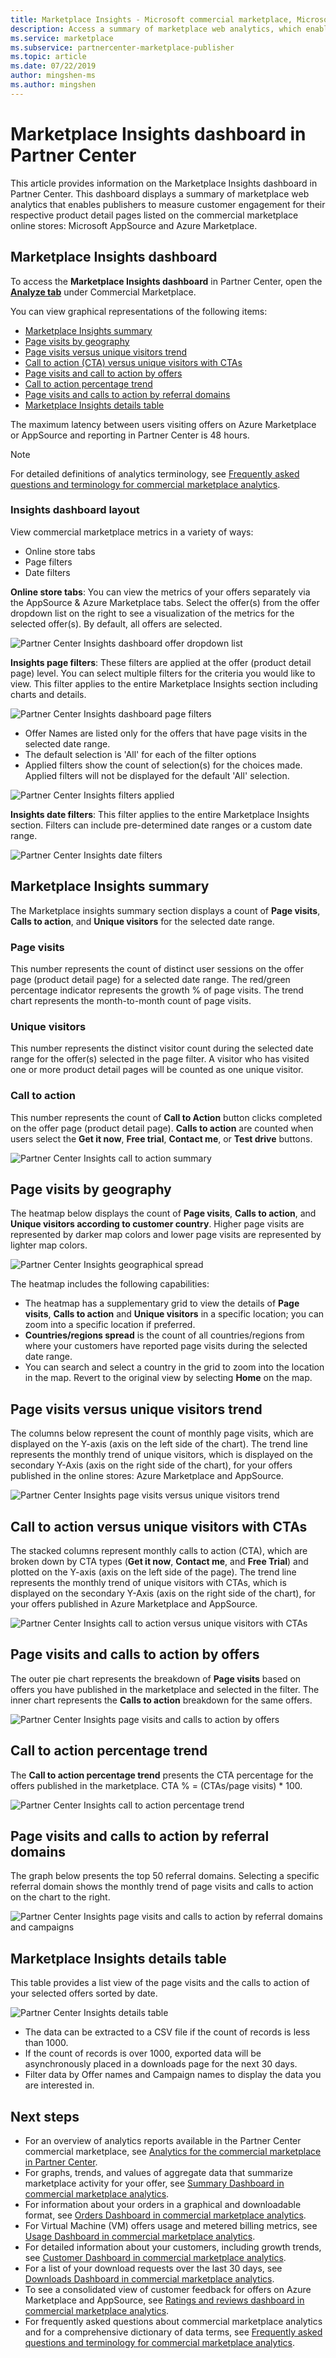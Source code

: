 ```yaml
---
title: Marketplace Insights - Microsoft commercial marketplace, Microsoft AppSource and Azure Marketplace
description: Access a summary of marketplace web analytics, which enables you to measure customer engagement in Microsoft AppSource and Azure Marketplace.
ms.service: marketplace 
ms.subservice: partnercenter-marketplace-publisher
ms.topic: article
ms.date: 07/22/2019
author: mingshen-ms
ms.author: mingshen
---
```


# Marketplace Insights dashboard in Partner Center

This article provides information on the Marketplace Insights dashboard in Partner Center. This dashboard displays a summary of marketplace web analytics that enables publishers to measure customer engagement for their respective product detail pages listed on the commercial marketplace online stores: Microsoft AppSource and Azure Marketplace.

## Marketplace Insights dashboard

To access the **Marketplace Insights dashboard** in Partner Center, open the **[Analyze tab](https://partner.microsoft.com/dashboard/commercial-marketplace/analytics/summary)** under Commercial Marketplace.

You can view graphical representations of the following items:  

- [Marketplace Insights summary](#marketplace-insights-summary)
- [Page visits by geography](#page-visits-by-geography)  
- [Page visits versus unique visitors trend](#page-visits-versus-unique-visitors-trend)
- [Call to action (CTA) versus unique visitors with CTAs](#call-to-action-versus-unique-visitors-with-ctas)
- [Page visits and call to action by offers](#page-visits-and-calls-to-action-by-offers)
- [Call to action percentage trend](#call-to-action-percentage-trend)
- [Page visits and calls to action by referral domains](#page-visits-and-calls-to-action-by-referral-domains)
- [Marketplace Insights details table](#marketplace-insights-details-table)

The maximum latency between users visiting offers on Azure Marketplace or AppSource and reporting in Partner Center is 48 hours.

>[!NOTE]
> For detailed definitions of analytics terminology, see [Frequently asked questions and terminology for commercial marketplace analytics](./faq-terminology.md).

### Insights dashboard layout

View commercial marketplace metrics in a variety of ways:

- Online store tabs
- Page filters
- Date filters

**Online store tabs**: You can view the metrics of your offers separately via the AppSource & Azure Marketplace tabs. Select the offer(s) from the offer dropdown list on the right to see a visualization of the metrics for the selected offer(s). By default, all offers are selected.

![Partner Center Insights dashboard offer dropdown list](./media/insights-offer-dropdown.png)

**Insights page filters**: These filters are applied at the offer (product detail page) level. You can select multiple filters for the criteria you would like to view. This filter applies to the entire Marketplace Insights section including charts and details.

![Partner Center Insights dashboard page filters](./media/insights-page-filter.png)

- Offer Names are listed only for the offers that have page visits in the selected date range.  
- The default selection is 'All' for each of the filter options
- Applied filters show the count of selection(s) for the choices made. Applied filters will not be displayed for the default 'All' selection.

![Partner Center Insights filters applied](./media/insights-page-filter-two.png)

**Insights date filters**: This filter applies to the entire Marketplace Insights section. Filters can include pre-determined date ranges or a custom date range.

![Partner Center Insights date filters](./media/insights-date-range.png)

## Marketplace Insights summary

The Marketplace insights summary section displays a count of **Page visits**, **Calls to action**, and **Unique visitors** for the selected date range.

### Page visits

This number represents the count of distinct user sessions on the offer page (product detail page) for a selected date range. The red/green percentage indicator represents the growth % of page visits. The trend chart represents the month-to-month count of page visits.

### Unique visitors

This number represents the distinct visitor count during the selected date range for the offer(s) selected in the page filter. A visitor who has visited one or more product detail pages will be counted as one unique visitor.

### Call to action

This number represents the count of **Call to Action** button clicks completed on the offer page (product detail page). **Calls to action** are counted when users select the **Get it now**, **Free trial**, **Contact me**, or **Test drive** buttons.

![Partner Center Insights call to action summary](./media/insights-summary.png)

## Page visits by geography

The heatmap below displays the count of **Page visits**, **Calls to action**, and **Unique visitors according to customer country**. Higher page visits are represented by darker map colors and lower page visits are represented by lighter map colors.

![Partner Center Insights geographical spread](./media/insights-geography.png)

The heatmap includes the following capabilities:

- The heatmap has a supplementary grid to view the details of **Page visits**, **Calls to action** and **Unique visitors** in a specific location; you can zoom into a specific location if preferred.  
- **Countries/regions spread** is the count of all countries/regions from where your customers have reported page visits during the selected date range.
- You can search and select a country in the grid to zoom into the location in the map. Revert to the original view by selecting **Home** on the map.

## Page visits versus unique visitors trend

The columns below represent the count of monthly page visits, which are displayed on the Y-axis (axis on the left side of the chart). The trend line represents the monthly trend of unique visitors, which is displayed on the secondary Y-Axis (axis on the right side of the chart), for your offers published in the online stores: Azure Marketplace and AppSource.

![Partner Center Insights page visits versus unique visitors trend](./media/insights-page-vists-unique-visitors.png)

## Call to action versus unique visitors with CTAs

The stacked columns represent monthly calls to action (CTA), which are broken down by CTA types (**Get it now**, **Contact me**, and **Free Trial**) and plotted on the Y-axis (axis on the left side of the page). The trend line represents the monthly trend of unique visitors with CTAs, which is displayed on the secondary Y-Axis (axis on the right side of the chart), for your offers published in Azure Marketplace and AppSource.

![Partner Center Insights call to action versus unique visitors with CTAs](./media/insights-call-to-action-unique-visitors.png)

## Page visits and calls to action by offers

The outer pie chart represents the breakdown of **Page visits** based on offers you have published in the marketplace and selected in the filter. The inner chart represents the **Calls to action** breakdown for the same offers.

![Partner Center Insights page visits and calls to action by offers](./media/insights-page-visits-and-cta-by-offer.png)

## Call to action percentage trend

The **Call to action percentage trend** presents the CTA percentage for the offers published in the marketplace. CTA % = (CTAs/page visits) * 100.

![Partner Center Insights call to action percentage trend](./media/insights-call-to-action-percentage-trend.png)

## Page visits and calls to action by referral domains

The graph below presents the top 50 referral domains. Selecting a specific referral domain shows the monthly trend of page visits and calls to action on the chart to the right.

![Partner Center Insights page visits and calls to action by referral domains and campaigns](./media/insights-page-visits-call-to-actions.png)

## Marketplace Insights details table

This table provides a list view of the page visits and the calls to action of your selected offers sorted by date.

![Partner Center Insights details table](./media/insights-details-page.png)

- The data can be extracted to a CSV file if the count of records is less than 1000.
- If the count of records is over 1000, exported data will be asynchronously placed in a downloads page for the next 30 days.
- Filter data by Offer names and Campaign names to display the data you are interested in.

## Next steps

- For an overview of analytics reports available in the Partner Center commercial marketplace, see [Analytics for the commercial marketplace in Partner Center](./analytics.md).
- For graphs, trends, and values of aggregate data that summarize marketplace activity for your offer, see [Summary Dashboard in commercial marketplace analytics](./summary-dashboard.md).
- For information about your orders in a graphical and downloadable format, see [Orders Dashboard in commercial marketplace analytics](./orders-dashboard.md).
- For Virtual Machine (VM) offers usage and metered billing metrics, see [Usage Dashboard in commercial marketplace analytics](./usage-dashboard.md).
- For detailed information about your customers, including growth trends, see [Customer Dashboard in commercial marketplace analytics](./customer-dashboard.md).
- For a list of your download requests over the last 30 days, see [Downloads Dashboard in commercial marketplace analytics](./downloads-dashboard.md).
- To see a consolidated view of customer feedback for offers on Azure Marketplace and AppSource, see [Ratings and reviews dashboard in commercial marketplace analytics](./ratings-reviews.md).
- For frequently asked questions about commercial marketplace analytics and for a comprehensive dictionary of data terms, see [Frequently asked questions and terminology for commercial marketplace analytics](./faq-terminology.md).
